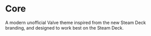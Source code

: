 # Core
A modern unofficial Valve theme inspired from the new Steam Deck branding, and designed to work best on the Steam Deck.
